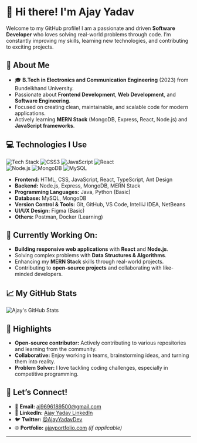 
# 👋 Hi there! I'm **Ajay Yadav**

Welcome to my GitHub profile! I am a passionate and driven **Software Developer** who loves solving real-world problems through code. I’m constantly improving my skills, learning new technologies, and contributing to exciting projects.

## 🚀 About Me

- 🎓 **B.Tech in Electronics and Communication Engineering** (2023) from Bundelkhand University.
- Passionate about **Frontend Development**, **Web Development**, and **Software Engineering**.
- Focused on creating clean, maintainable, and scalable code for modern applications.
- Actively learning **MERN Stack** (MongoDB, Express, React, Node.js) and **JavaScript frameworks**.

## 💻 Technologies I Use

![Tech Stack](https://img.shields.io/badge/HTML-5-orange?logo=html5&logoColor=white) ![CSS3](https://img.shields.io/badge/CSS-3-blue?logo=css3&logoColor=white) ![JavaScript](https://img.shields.io/badge/JavaScript-yellow?logo=javascript&logoColor=white) ![React](https://img.shields.io/badge/React-5d2f94?logo=react&logoColor=white)  
![Node.js](https://img.shields.io/badge/Node.js-339933?logo=node.js&logoColor=white) ![MongoDB](https://img.shields.io/badge/MongoDB-4ea94b?logo=mongodb&logoColor=white) ![MySQL](https://img.shields.io/badge/MySQL-4479A1?logo=mysql&logoColor=white)

- **Frontend:** HTML, CSS, JavaScript, React, TypeScript, Ant Design  
- **Backend:** Node.js, Express, MongoDB, MERN Stack  
- **Programming Languages:** Java, Python (Basic)  
- **Database:** MySQL, MongoDB  
- **Version Control & Tools:** Git, GitHub, VS Code, IntelliJ IDEA, NetBeans  
- **UI/UX Design:** Figma (Basic)  
- **Others:** Postman, Docker (Learning)

## 🌱 Currently Working On:

- **Building responsive web applications** with **React** and **Node.js**.  
- Solving complex problems with **Data Structures & Algorithms**.  
- Enhancing my **MERN Stack** skills through real-world projects.  
- Contributing to **open-source projects** and collaborating with like-minded developers.

## 📈 My GitHub Stats

![Ajay's GitHub Stats](https://github-readme-stats.vercel.app/api?username=Ajayyadav0001&show_icons=true&hide_title=true&count_private=true&hide=prs&theme=radical)

## 🌟 Highlights

- **Open-source contributor:** Actively contributing to various repositories and learning from the community.
- **Collaborative:** Enjoy working in teams, brainstorming ideas, and turning them into reality.
- **Problem Solver:** I love tackling coding challenges, especially in competitive programming.

## 🔗 Let’s Connect!

- 📧 **Email:** [aj9696189500@gmail.com](mailto:aj9696189500@gmail.com)
- 💼 **LinkedIn:** [Ajay Yadav LinkedIn](https://linkedin.com/in/ajay-yadav)
- 🐦 **Twitter:** [@AjayYadavDev](https://twitter.com/AjayYadavDev)
- 🌐 **Portfolio:** [ajayportfolio.com](https://ajayportfolio.com) *(if applicable)*

---


